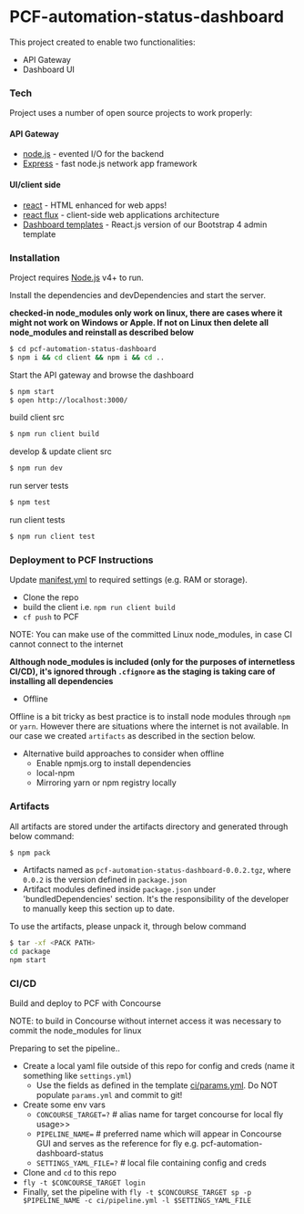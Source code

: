 # PCF-automation-status-dashboard
This project created to enable two functionalities:
 - API Gateway
 - Dashboard UI

### Tech
Project uses a number of open source projects to work properly:
#### API Gateway
* [node.js](https://nodejs.org/en/) - evented I/O for the backend
* [Express](https://expressjs.com/) - fast node.js network app framework

#### UI/client side
* [react](https://facebook.github.io/react/) - HTML enhanced for web apps!
* [react flux](https://facebook.github.io/flux/docs/overview.html) - client-side web applications architecture
* [Dashboard templates](https://github.com/mrholek/CoreUI-React) - React.js version of our Bootstrap 4 admin template

### Installation

Project requires [Node.js](https://nodejs.org/) v4+ to run.

Install the dependencies and devDependencies and start the server.

**checked-in node_modules only work on linux, there are cases where it might not work on Windows or Apple. If not on Linux then delete all node_modules and reinstall as described below**

```sh
$ cd pcf-automation-status-dashboard
$ npm i && cd client && npm i && cd ..
```

Start the API gateway and browse the dashboard
```sh
$ npm start
$ open http://localhost:3000/
```

build client src
```sh
$ npm run client build
```

develop & update client src
```sh
$ npm run dev
```

run server tests
```sh
$ npm test
```

run client tests
```sh
$ npm run client test
```

### Deployment to PCF Instructions

Update [manifest.yml](manifest.yml) to required settings (e.g. RAM or storage).

* Clone the repo
* build the client i.e. `npm run client build`
* `cf push` to PCF

NOTE: You can make use of the committed Linux node_modules, in case CI cannot connect to the internet

**Although node_modules is included (only for the purposes of internetless CI/CD), it's ignored through `.cfignore` as the staging is taking care of installing all dependencies**

* Offline

Offline is a bit tricky as best practice is to install node modules through `npm` or `yarn`. However there are situations where the internet is not available.
In our case we created `artifacts` as described in the section below.

* Alternative build approaches to consider when offline
  * Enable npmjs.org to install dependencies
  * local-npm
  * Mirroring yarn or npm registry locally

### Artifacts
All artifacts are stored under the artifacts directory and generated through below command:
```sh
$ npm pack
```

- Artifacts named as `pcf-automation-status-dashboard-0.0.2.tgz`, where `0.0.2` is the version defined in `package.json`
- Artifact modules defined inside `package.json` under 'bundledDependencies' section. It's the responsibility of the developer to manually keep this section up to date.

To use the artifacts, please unpack it, through below command

```sh
$ tar -xf <PACK PATH>
cd package
npm start
```

### CI/CD

Build and deploy to PCF with Concourse

NOTE: to build in Concourse without internet access it was necessary to commit the node_modules for linux

Preparing to set the pipeline..
* Create a local yaml file outside of this repo for config and creds (name it something like `settings.yml`)
  * Use the fields as defined in the template [ci/params.yml](ci/params.yml). Do NOT populate `params.yml` and commit to git!
* Create some env vars
  * `CONCOURSE_TARGET=?` # alias name for target concourse for local fly usage>>
  * `PIPELINE_NAME=` # preferred name which will appear in Concourse GUI and serves as the reference for fly e.g. pcf-automation-dashboard-status
  * `SETTINGS_YAML_FILE=?` # local file containing config and creds
* Clone and `cd` to this repo
* `fly -t $CONCOURSE_TARGET login`
* Finally, set the pipeline with `fly -t $CONCOURSE_TARGET sp -p $PIPELINE_NAME -c ci/pipeline.yml -l $SETTINGS_YAML_FILE`
